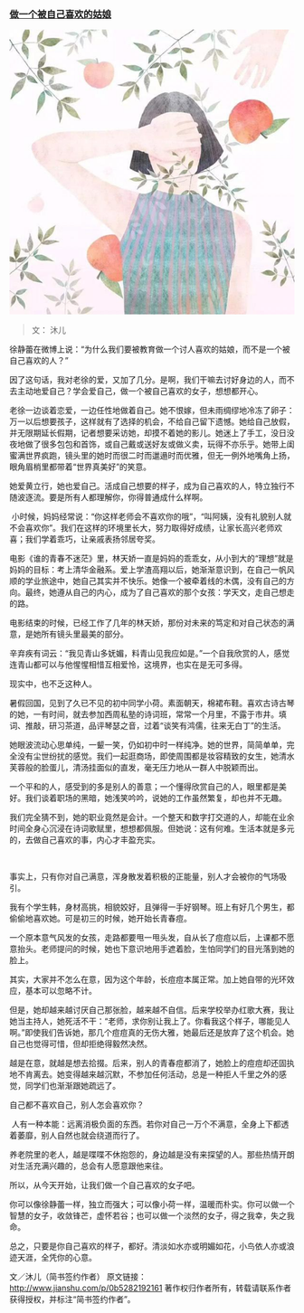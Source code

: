 ### [做一个被自己喜欢的姑娘](http://www.jianshu.com/p/0b5282192161)
![](img/做一个被自己喜欢的姑娘.jpg)

>文： 沐儿



徐静蕾在微博上说：“为什么我们要被教育做一个讨人喜欢的姑娘，而不是一个被自己喜欢的人？”﻿

﻿因了这句话，我对老徐的爱，又加了几分。是啊，我们干嘛去讨好身边的人，而不去主动地爱自己？学会爱自己，做一个被自己喜欢的女子，想想都开心。﻿

﻿老徐一边谈着恋爱，一边任性地做着自己。她不恨嫁，但未雨绸缪地冷冻了卵子：万一以后想要孩子，这样就有了选择的机会，不给自己留下遗憾。她给自己放假，并无限期延长假期，记者想要采访她，却摸不着她的影儿。她迷上了手工，没日没夜地做了很多包包和首饰，或自己戴或送好友或做义卖，玩得不亦乐乎。她带上闺蜜满世界疯跑，镜头里的她时而很二时而邋遢时而优雅，但无一例外地嘴角上扬，眼角眉梢里都带着“世界真美好”的笑意。﻿

﻿她爱黄立行，她也爱自己。活成自己想要的样子，成为自己喜欢的人，特立独行不随波逐流。要是所有人都理解你，你得普通成什么样啊。﻿﻿﻿


﻿
﻿小时候，妈妈经常说：“你这样老师会不喜欢你的哦”，“叫阿姨，没有礼貌别人就不会喜欢你”。我们在这样的环境里长大，努力取得好成绩，让家长高兴老师欢喜；我们学着乖巧，让亲戚表扬邻居夸奖。﻿

电影《谁的青春不迷茫》里，林天娇一直是妈妈的乖乖女，从小到大的“理想”就是妈妈的目标：考上清华金融系。爱上学渣高翔以后，她渐渐意识到，在自己一帆风顺的学业旅途中，她自己其实并不快乐。她像一个被牵着线的木偶，没有自己的方向。最终，她遵从自己的内心，成为了自己喜欢的那个女孩：学天文，走自己想走的路。﻿

﻿电影结束的时候，已经工作了几年的林天娇，那份对未来的笃定和对自己状态的满意，是她所有镜头里最美的部分。﻿﻿﻿




﻿辛弃疾有词云：“我见青山多妩媚，料青山见我应如是。”一个自我欣赏的人，感觉连青山都可以与他惺惺相惜互相爱怜，这境界，也实在是无可多得。﻿

﻿现实中，也不乏这种人。﻿

﻿暑假回国，见到了久已不见的初中同学小荷。素面朝天，棉裙布鞋。喜欢古诗古琴的她，一有时间，就去参加西周私塾的诗词班，常常一个月里，不露于市井。填词、推敲，研习茶道，品评琴瑟之音，过着“谈笑有鸿儒，往来无白丁”的生活。﻿

﻿她眼波流动心思单纯，一颦一笑，仍如初中时一样纯净。她的世界，简简单单，完全没有尘世纷扰的感觉。我们一起逛商场，即使周围都是妆容精致的女生，她清水芙蓉般的脸蛋儿，清汤挂面似的直发，毫无压力地从一群人中脱颖而出。﻿

﻿一个平和的人，感受到的多是别人的善意；一个懂得欣赏自己的人，眼里都是美好。我们谈着职场的黑暗，她浅笑吟吟，说她的工作虽然繁复，却也并不无趣。﻿

﻿我们完全猜不到，她的职业竟然是会计。一个整天和数字打交道的人，却能在业余时间全身心沉浸在诗词歌赋里，想想都佩服。但她说：这有何难。生活本就是多元的，去做自己喜欢的事，内心才丰盈充实。﻿﻿﻿﻿


﻿

﻿事实上，只有你对自己满意，浑身散发着积极的正能量，别人才会被你的气场吸引。﻿

﻿我有个学生韩，身材高挑，相貌姣好，且弹得一手好钢琴。班上有好几个男生，都偷偷地喜欢她。可是初三的时候，她开始长青春痘。﻿

﻿一个原本意气风发的女孩，走路都要甩一甩头发，自从长了痘痘以后，上课都不愿意抬头。老师提问的时候，她也下意识地用手遮着脸，生怕同学们的目光落到她的脸上。﻿

﻿其实，大家并不怎么在意，因为这个年龄，长痘痘本属正常。加上她自带的光环效应，基本可以忽略不计。﻿

﻿但是，她却越来越讨厌自己那张脸，越来越不自信。后来学校举办红歌大赛，我让她当主持人，她死活不干：“老师，求你别让我上了。你看我这个样子，哪能见人啊。”即使我们告诉她，那几个痘痘真的无伤大雅，她最后还是放弃了这个机会。她自己也觉得可惜，但却拒绝得毅然决然。﻿

﻿越是在意，就越是想去拾掇。后来，别人的青春痘都消了，她脸上的痘痘却还固执地不肯离去。她变得越来越沉默，不参加任何活动，总是一种拒人千里之外的感觉，同学们也渐渐跟她疏远了。﻿

﻿自己都不喜欢自己，别人怎会喜欢你？﻿﻿﻿﻿﻿


﻿
﻿人有一种本能：远离消极负面的东西。若你对自己一万个不满意，全身上下都透着萎靡，别人自然也就会绕道而行了。﻿

﻿养老院里的老人，越是喋喋不休抱怨的，身边越是没有来探望的人。那些热情开朗对生活充满兴趣的，总会有人愿意跟他来往。﻿

﻿所以，从今天开始，让我们做一个自己喜欢的女子吧。﻿

﻿你可以像徐静蕾一样，独立而强大；可以像小荷一样，温暖而朴实。你可以做一个智慧的女子，收敛锋芒，虚怀若谷；也可以做一个淡然的女子，得之我幸，失之我命。﻿

﻿总之，只要是你自己喜欢的样子，都好。清淡如水亦或明媚如花，小鸟依人亦或浪迹天涯，全凭你的心意。

文／沐儿（简书签约作者）
原文链接：http://www.jianshu.com/p/0b5282192161
著作权归作者所有，转载请联系作者获得授权，并标注“简书签约作者”。
